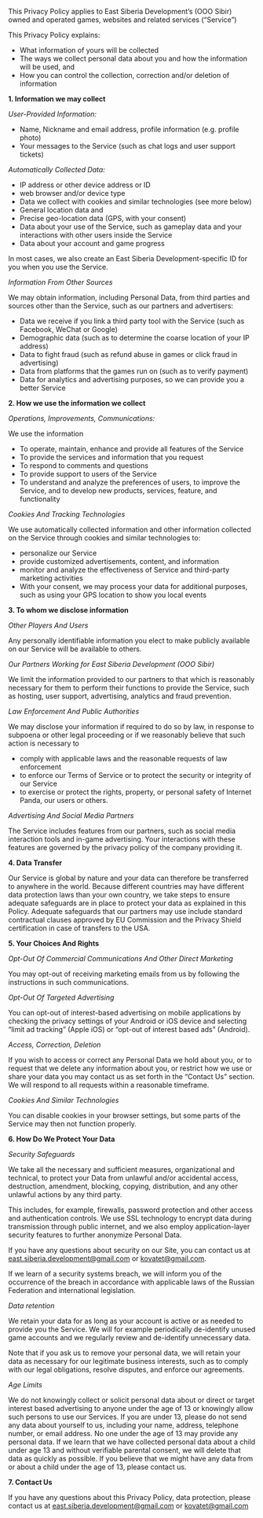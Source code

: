 This Privacy Policy applies to East Siberia Development’s (OOO Sibir) owned and operated games, websites and related services (“Service”)

This Privacy Policy explains:

- What information of yours will be collected
- The ways we collect personal data about you and how the information will be used, and
- How you can control the collection, correction and/or deletion of information

**1. Information we may collect**

_User-Provided Information:_

- Name, Nickname and email address, profile information (e.g. profile photo)
- Your messages to the Service (such as chat logs and user support tickets)

_Automatically Collected Data:_

- IP address or other device address or ID
- web browser and/or device type
- Data we collect with cookies and similar technologies (see more below)
- General location data and
- Precise geo-location data (GPS, with your consent)
- Data about your use of the Service, such as gameplay data and your interactions with other users inside the Service
- Data about your account and game progress

In most cases, we also create an East Siberia Development-specific ID for you when you use the Service.

_Information From Other Sources_

We may obtain information, including Personal Data, from third parties and sources other than the Service, such as our partners and advertisers:

- Data we receive if you link a third party tool with the Service (such as Facebook, WeChat or Google)
- Demographic data (such as to determine the coarse location of your IP address)
- Data to fight fraud (such as refund abuse in games or click fraud in advertising)
- Data from platforms that the games run on (such as to verify payment)
- Data for analytics and advertising purposes, so we can provide you a better Service

**2. How we use the information we collect**

_Operations, Improvements, Communications:_

We use the information

- To operate, maintain, enhance and provide all features of the Service
- To provide the services and information that you request
- To respond to comments and questions
- To provide support to users of the Service
- To understand and analyze the preferences of users, to improve the Service, and to develop new products, services, feature, and functionality

_Cookies And Tracking Technologies_

We use automatically collected information and other information collected on the Service through cookies and similar technologies to:

- personalize our Service
- provide customized advertisements, content, and information
- monitor and analyze the effectiveness of Service and third-party marketing activities
- With your consent, we may process your data for additional purposes, such as using your GPS location to show you local events

**3. To whom we disclose information**

_Other Players And Users_

Any personally identifiable information you elect to make publicly available on our Service will be available to others.

_Our Partners Working for East Siberia Development (OOO Sibir)_

We limit the information provided to our partners to that which is reasonably necessary for them to perform their functions to provide the Service, such as hosting, user support, advertising, analytics and fraud prevention.

_Law Enforcement And Public Authorities_

We may disclose your information if required to do so by law, in response to subpoena or other legal proceeding or if we reasonably believe that such action is necessary to

- comply with applicable laws and the reasonable requests of law enforcement
- to enforce our Terms of Service or to protect the security or integrity of our Service
- to exercise or protect the rights, property, or personal safety of Internet Panda, our users or others.

_Advertising And Social Media Partners_

The Service includes features from our partners, such as social media interaction tools and in-game advertising. Your interactions with these features are governed by the privacy policy of the company providing it.

**4. Data Transfer**

Our Service is global by nature and your data can therefore be transferred to anywhere in the world. Because different countries may have different data protection laws than your own country, we take steps to ensure adequate safeguards are in place to protect your data as explained in this Policy. Adequate safeguards that our partners may use include standard contractual clauses approved by EU Commission and the Privacy Shield certification in case of transfers to the USA.

**5. Your Choices And Rights**

_Opt-Out Of Commercial Communications And Other Direct Marketing_

You may opt-out of receiving marketing emails from us by following the instructions in such communications.

_Opt-Out Of Targeted Advertising_

You can opt-out of interest-based advertising on mobile applications by checking the privacy settings of your Android or iOS device and selecting “limit ad tracking” (Apple iOS) or “opt-out of interest based ads” (Android).

_Access, Correction, Deletion_

If you wish to access or correct any Personal Data we hold about you, or to request that we delete any information about you, or restrict how we use or share your data you may contact us as set forth in the “Contact Us” section. We will respond to all requests within a reasonable timeframe.

_Cookies And Similar Technologies_

You can disable cookies in your browser settings, but some parts of the Service may then not function properly.

**6. How Do We Protect Your Data**

_Security Safeguards_

We take all the necessary and sufficient measures, organizational and technical, to protect your Data from unlawful and/or accidental access, destruction, amendment, blocking, copying, distribution, and any other unlawful actions by any third party.

This includes, for example, firewalls, password protection and other access and authentication controls. We use SSL technology to encrypt data during transmission through public internet, and we also employ application-layer security features to further anonymize Personal Data.

If you have any questions about security on our Site, you can contact us at east.siberia.development@gmail.com or kovatet@gmail.com.

If we learn of a security systems breach, we will inform you of the occurrence of the breach in accordance with applicable laws of the Russian Federation and international legislation.

_Data retention_

We retain your data for as long as your account is active or as needed to provide you the Service. We will for example periodically de-identify unused game accounts and we regularly review and de-identify unnecessary data.

Note that if you ask us to remove your personal data, we will retain your data as necessary for our legitimate business interests, such as to comply with our legal obligations, resolve disputes, and enforce our agreements.

_Age Limits_

We do not knowingly collect or solicit personal data about or direct or target interest based advertising to anyone under the age of 13 or knowingly allow such persons to use our Services. If you are under 13, please do not send any data about yourself to us, including your name, address, telephone number, or email address. No one under the age of 13 may provide any personal data. If we learn that we have collected personal data about a child under age 13 and without verifiable parental consent, we will delete that data as quickly as possible. If you believe that we might have any data from or about a child under the age of 13, please contact us.

**7. Contact Us**

If you have any questions about this Privacy Policy, data protection, please contact us at east.siberia.development@gmail.com or kovatet@gmail.com
